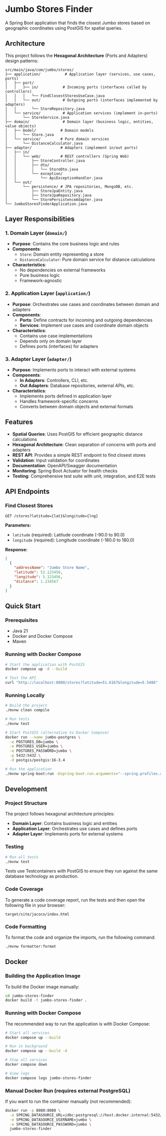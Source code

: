 # Jumbo Stores Finder

A Spring Boot application that finds the closest Jumbo stores based on geographic coordinates using PostGIS for spatial queries.

## Architecture

This project follows the **Hexagonal Architecture** (Ports and Adapters) design patterns:

```
src/main/java/com/jumbo/stores/
├── application/           # Application layer (services, use cases, ports)
│   ├── port/
│   │   ├── in/           # Incoming ports (interfaces called by controllers)
│   │   │   └── FindClosestStoresUseCase.java
│   │   └── out/          # Outgoing ports (interfaces implemented by adapters)
│   │       └── StoreRepository.java
│   └── service/          # Application services (implement in-ports)
│       └── StoreService.java
├── domain/               # Domain layer (business logic, entities, value objects)
│   ├── model/           # Domain models
│   │   └── Store.java
│   └── service/         # Pure domain services
│       └── DistanceCalculator.java
├── adapter/             # Adapters (implement in/out ports)
│   ├── in/
│   │   └── web/         # REST controllers (Spring Web)
│   │       ├── StoreController.java
│   │       ├── dto/
│   │       │   └── StoreDto.java
│   │       └── exception/
│   │           └── ApiExceptionHandler.java
│   └── out/
│       └── persistence/ # JPA repositories, MongoDB, etc.
│           ├── StoreJpaEntity.java
│           ├── StoreJpaRepository.java
│           └── StorePersistenceAdapter.java
└── JumboStoresFinderApplication.java
```

## Layer Responsibilities

### 1. Domain Layer (`domain/`)
- **Purpose**: Contains the core business logic and rules
- **Components**:
  - `Store`: Domain entity representing a store
  - `DistanceCalculator`: Pure domain service for distance calculations
- **Characteristics**: 
  - No dependencies on external frameworks
  - Pure business logic
  - Framework-agnostic

### 2. Application Layer (`application/`)
- **Purpose**: Orchestrates use cases and coordinates between domain and adapters
- **Components**:
  - **Ports**: Define contracts for incoming and outgoing dependencies
  - **Services**: Implement use cases and coordinate domain objects
- **Characteristics**:
  - Contains use case implementations
  - Depends only on domain layer
  - Defines ports (interfaces) for adapters

### 3. Adapter Layer (`adapter/`)
- **Purpose**: Implements ports to interact with external systems
- **Components**:
  - **In Adapters**: Controllers, CLI, etc.
  - **Out Adapters**: Database repositories, external APIs, etc.
- **Characteristics**:
  - Implements ports defined in application layer
  - Handles framework-specific concerns
  - Converts between domain objects and external formats


## Features

- **Spatial Queries**: Uses PostGIS for efficient geographic distance calculations
- **Hexagonal Architecture**: Clean separation of concerns with ports and adapters
- **REST API**: Provides a simple REST endpoint to find closest stores
- **Validation**: Input validation for coordinates
- **Documentation**: OpenAPI/Swagger documentation
- **Monitoring**: Spring Boot Actuator for health checks
- **Testing**: Comprehensive test suite with unit, integration, and E2E tests

## API Endpoints

### Find Closest Stores

```
GET /stores?latitude={lat}&longitude={lng}
```

**Parameters:**
- `latitude` (required): Latitude coordinate (-90.0 to 90.0)
- `longitude` (required): Longitude coordinate (-180.0 to 180.0)

**Response:**
```json
[
  {
    "addressName": "Jumbo Store Name",
    "latitude": 52.123456,
    "longitude": 5.123456,
    "distance": 1.234567
  }
]
```

## Quick Start

### Prerequisites

- Java 21
- Docker and Docker Compose
- Maven

### Running with Docker Compose

```bash
# Start the application with PostGIS
docker compose up -d --build

# Test the API
curl "http://localhost:8080/stores?latitude=51.6167&longitude=5.5486"
```

### Running Locally

```bash
# Build the project
./mvnw clean compile

# Run tests
./mvnw test

# Start PostGIS (alternative to Docker Compose)
docker run --name jumbo-postgres \
  -e POSTGRES_DB=jumbo \
  -e POSTGRES_USER=jumbo \
  -e POSTGRES_PASSWORD=jumbo \
  -p 5432:5432 \
  -d postgis/postgis:16-3.4

# Run the application
./mvnw spring-boot:run -Dspring-boot.run.arguments="--spring.profiles.active=local"
```

## Development

### Project Structure

The project follows hexagonal architecture principles:

- **Domain Layer**: Contains business logic and entities
- **Application Layer**: Orchestrates use cases and defines ports
- **Adapter Layer**: Implements ports for external systems

### Testing

```bash
# Run all tests
./mvnw test
```

Tests use Testcontainers with PostGIS to ensure they run against the same database technology as production.

### Code Coverage

To generate a code coverage report, run the tests and then open the following file in your browser:

`target/site/jacoco/index.html`

### Code Formatting

To format the code and organize the imports, run the following command:

```bash
./mvnw formatter:format
```

## Docker

### Building the Application Image

To build the Docker image manually:

```bash
cd jumbo-stores-finder
docker build -t jumbo-stores-finder .
```

### Running with Docker Compose

The recommended way to run the application is with Docker Compose:

```bash
# Start all services
docker compose up --build

# Run in background
docker compose up --build -d

# Stop all services
docker compose down

# View logs
docker compose logs jumbo-stores-finder
```

### Manual Docker Run (requires external PostgreSQL)

If you want to run the container manually (not recommended):

```bash
docker run -p 8080:8080 \
  -e SPRING_DATASOURCE_URL=jdbc:postgresql://host.docker.internal:5432/jumbo \
  -e SPRING_DATASOURCE_USERNAME=jumbo \
  -e SPRING_DATASOURCE_PASSWORD=jumbo \
  jumbo-stores-finder
``` 